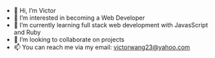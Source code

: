 - 👋 Hi, I’m Victor
- 👀 I’m interested in becoming a Web Developer
- 🌱 I’m currently learning full stack web development with JavasScript and Ruby
- 💞️ I’m looking to collaborate on projects
- 📫 You can reach me via my email: victorwang23@yahoo.com
